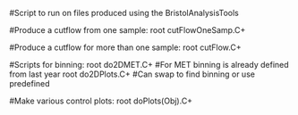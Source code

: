 #Script to run on files produced using the BristolAnalysisTools

#Produce a cutflow from one sample:
root cutFlowOneSamp.C+

#Produce a cutflow for more than one sample:
root cutFlow.C+

#Scripts for binning:
root do2DMET.C+   #For MET binning is already defined from last year
root do2DPlots.C+  #Can swap to find binning or use predefined

#Make various control plots:
root doPlots(Obj).C+


